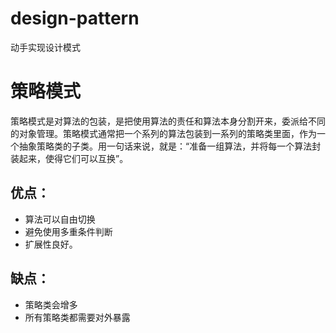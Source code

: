 # design-pattern
动手实现设计模式
# 策略模式   
策略模式是对算法的包装，是把使用算法的责任和算法本身分割开来，委派给不同的对象管理。策略模式通常把一个系列的算法包装到一系列的策略类里面，作为一个抽象策略类的子类。用一句话来说，就是：“准备一组算法，并将每一个算法封装起来，使得它们可以互换”。
## 优点： 
* 算法可以自由切换
* 避免使用多重条件判断
* 扩展性良好。

## 缺点：
* 策略类会增多
* 所有策略类都需要对外暴露
